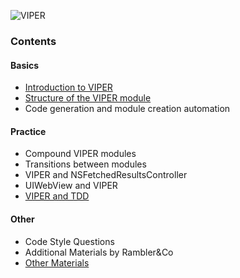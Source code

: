 ![VIPER](http://i.imgur.com/z0BTfgi.png)

### Contents

#### Basics
- [Introduction to VIPER](introduction-to-viper.md)
- [Structure of the VIPER module](module-structure.md)
- Code generation and module creation automation

#### Practice
- Compound VIPER modules
- Transitions between modules
- VIPER and NSFetchedResultsController
- UIWebView and VIPER
- [VIPER and TDD](testing.md)

#### Other
- Code Style Questions
- Additional Materials by Rambler&Co
- [Other Materials](other-materials.md)
